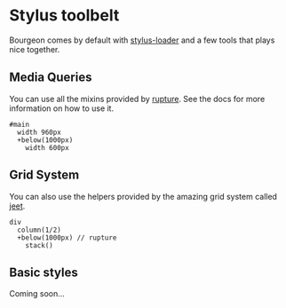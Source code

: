 # Stylus toolbelt

Bourgeon comes by default with [stylus-loader]() and a few tools that plays nice together.

## Media Queries

You can use all the mixins provided by [rupture](https://github.com/jescalan/rupture). See the docs for more information on how to use it.

```stylus
#main
  width 960px
  +below(1000px)
    width 600px
```

## Grid System

You can also use the helpers provided by the amazing grid system called [jeet](http://jeet.gs/).

```stylus
div
  column(1/2)
  +below(1000px) // rupture
    stack()
```

## Basic styles

Coming soon...
